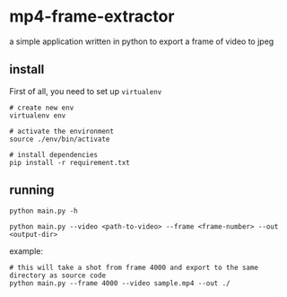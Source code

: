 # mp4-frame-extractor
a simple application written in python to export a frame of video to jpeg

## install
First of all, you need to set up `virtualenv`
```
# create new env
virtualenv env

# activate the environment
source ./env/bin/activate

# install dependencies
pip install -r requirement.txt
```

## running
```
python main.py -h

python main.py --video <path-to-video> --frame <frame-number> --out <output-dir>
```

example:
```
# this will take a shot from frame 4000 and export to the same directory as source code
python main.py --frame 4000 --video sample.mp4 --out ./
```

